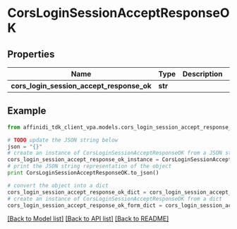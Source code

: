 # CorsLoginSessionAcceptResponseOK

## Properties

| Name                                      | Type    | Description | Notes      |
| ----------------------------------------- | ------- | ----------- | ---------- |
| **cors_login_session_accept_response_ok** | **str** |             | [optional] |

## Example

```python
from affinidi_tdk_client_vpa.models.cors_login_session_accept_response_ok import CorsLoginSessionAcceptResponseOK

# TODO update the JSON string below
json = "{}"
# create an instance of CorsLoginSessionAcceptResponseOK from a JSON string
cors_login_session_accept_response_ok_instance = CorsLoginSessionAcceptResponseOK.from_json(json)
# print the JSON string representation of the object
print CorsLoginSessionAcceptResponseOK.to_json()

# convert the object into a dict
cors_login_session_accept_response_ok_dict = cors_login_session_accept_response_ok_instance.to_dict()
# create an instance of CorsLoginSessionAcceptResponseOK from a dict
cors_login_session_accept_response_ok_form_dict = cors_login_session_accept_response_ok.from_dict(cors_login_session_accept_response_ok_dict)
```

[[Back to Model list]](../README.md#documentation-for-models) [[Back to API list]](../README.md#documentation-for-api-endpoints) [[Back to README]](../README.md)
